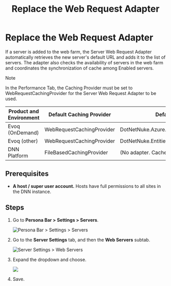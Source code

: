 ﻿---
uid: replace-web-request-adapter
locale: en
title: Replace the Web Request Adapter
dnneditions: Evoq Content,Evoq Engage
dnnversion: 09.02.00
related-topics: enable-or-disable-web-server,change-url-of-web-server,assign-web-server-to-server-group,delete-web-server
---

# Replace the Web Request Adapter

If a server is added to the web farm, the Server Web Request Adapter automatically retrieves the new server's default URL and adds it to the list of servers. The adapter also checks the availability of servers in the web farm and coordinates the synchronization of cache among Enabled servers.

> [!Note]
> In the Performance Tab, the Caching Provider must be set to WebRequestCachingProvider for the Server Web Request Adapter to be used.

|**Product and Environment**|**Default Caching Provider**|**Default Server Web Request Adapter**|
|---|---|---|
|Evoq (OnDemand)|WebRequestCachingProvider|DotNetNuke.Azure.WebRequestAdapter.ServerWebRequestAdapter|
|Evoq (other)|WebRequestCachingProvider|DotNetNuke.Entities.Host.ServerWebRequestAdapter|
|DNN Platform|FileBasedCachingProvider|(No adapter. Cache is not synchronized automatically.)|

## Prerequisites

*   **A host / super user account.** Hosts have full permissions to all sites in the DNN instance.

## Steps

1.  Go to **Persona Bar \> Settings \> Servers**.
    
    ![Persona Bar > Settings > Servers](/images/scr-pbar-host-Settings-E91.png)
    
2.  Go to the **Server Settings** tab, and then the **Web Servers** subtab.
    
    ![Server Settings > Web Servers](/images/scr-pbtabs-host-Settings-Servers-ServerSettings-WebServers-E90.png)
    
3.  Expand the dropdown and choose.
    
      
    
    ![](/images/scr-Servers-ServerSettings-WebServers-ServerWebRequestAdapter-E90.png)
    
      
    
4.  Save.
